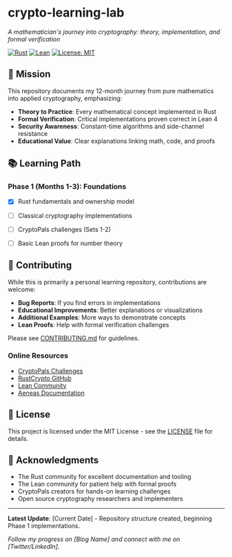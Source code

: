 # crypto-learning-lab
*A mathematician's journey into cryptography: theory, implementation, and formal verification*

[![Rust](https://img.shields.io/badge/rust-%23000000.svg?style=for-the-badge&logo=rust&logoColor=white)](https://www.rust-lang.org/)
[![Lean](https://img.shields.io/badge/Lean-4-blue?style=for-the-badge)](https://lean-lang.org/)
[![License: MIT](https://img.shields.io/badge/License-MIT-yellow.svg?style=for-the-badge)](https://opensource.org/licenses/MIT)

## 🎯 Mission

This repository documents my 12-month journey from pure mathematics into applied cryptography, emphasizing:
- **Theory to Practice**: Every mathematical concept implemented in Rust
- **Formal Verification**: Critical implementations proven correct in Lean 4
- **Security Awareness**: Constant-time algorithms and side-channel resistance
- **Educational Value**: Clear explanations linking math, code, and proofs

## 📚 Learning Path

### Phase 1 (Months 1-3): Foundations
- [x] Rust fundamentals and ownership model
- [ ] Classical cryptography implementations
- [ ] CryptoPals challenges (Sets 1-2)
- [ ] Basic Lean proofs for number theory


## 🤝 Contributing

While this is primarily a personal learning repository, contributions are welcome:

- **Bug Reports**: If you find errors in implementations
- **Educational Improvements**: Better explanations or visualizations
- **Additional Examples**: More ways to demonstrate concepts
- **Lean Proofs**: Help with formal verification challenges

Please see [CONTRIBUTING.md](CONTRIBUTING.md) for guidelines.





### Online Resources
- [CryptoPals Challenges](https://cryptopals.com/)
- [RustCrypto GitHub](https://github.com/RustCrypto)
- [Lean Community](https://leanprover-community.github.io/)
- [Aeneas Documentation](https://github.com/AeneasVerif/aeneas)

## 📜 License

This project is licensed under the MIT License - see the [LICENSE](LICENSE) file for details.

## 🙏 Acknowledgments

- The Rust community for excellent documentation and tooling
- The Lean community for patient help with formal proofs
- CryptoPals creators for hands-on learning challenges
- Open source cryptography researchers and implementers

---

**Latest Update**: [Current Date] - Repository structure created, beginning Phase 1 implementations.

*Follow my progress on [Blog Name] and connect with me on [Twitter/LinkedIn].*
